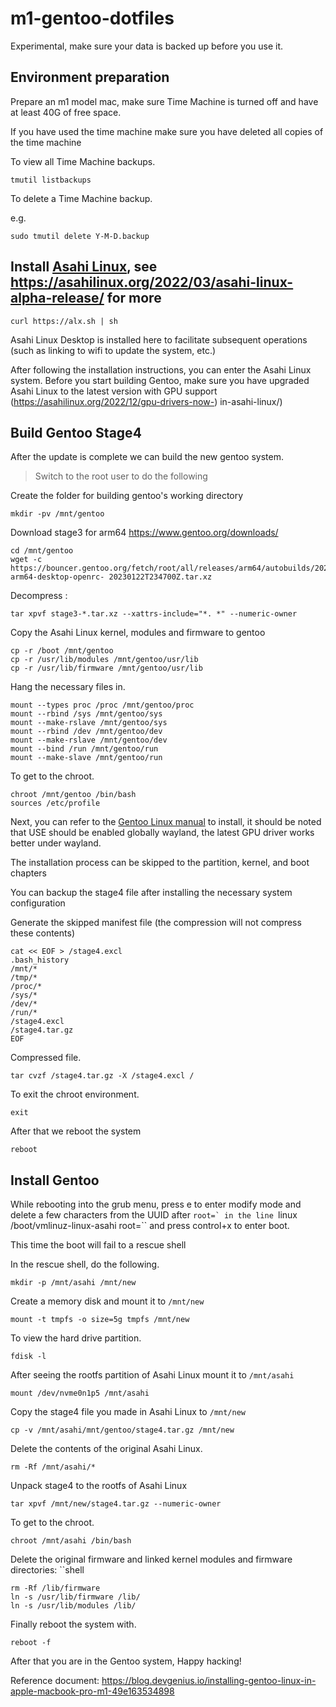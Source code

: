 # m1-gentoo-dotfiles


Experimental, make sure your data is backed up before you use it.



## Environment preparation

Prepare an m1 model mac, make sure Time Machine is turned off and have at least 40G of free space.

If you have used the time machine make sure you have deleted all copies of the time machine

To view all Time Machine backups.

```shell
tmutil listbackups
```

To delete a Time Machine backup.

e.g.

```shell
sudo tmutil delete Y-M-D.backup
```


## Install [Asahi Linux](https://asahilinux.org/), see https://asahilinux.org/2022/03/asahi-linux-alpha-release/ for more


```shell
curl https://alx.sh | sh
```

Asahi Linux Desktop is installed here to facilitate subsequent operations (such as linking to wifi to update the system, etc.)


After following the installation instructions, you can enter the Asahi Linux system. Before you start building Gentoo, make sure you have upgraded Asahi Linux to the latest version with GPU support (https://asahilinux.org/2022/12/gpu-drivers-now-) in-asahi-linux/)


## Build Gentoo Stage4 
After the update is complete we can build the new gentoo system.

> Switch to the root user to do the following


Create the folder for building gentoo's working directory
```shell
mkdir -pv /mnt/gentoo
```

Download stage3 for arm64 https://www.gentoo.org/downloads/
```shell
cd /mnt/gentoo
wget -c https://bouncer.gentoo.org/fetch/root/all/releases/arm64/autobuilds/20230122T234700Z/stage3-arm64-desktop-openrc- 20230122T234700Z.tar.xz
```

Decompress :
```shell
tar xpvf stage3-*.tar.xz --xattrs-include="*. *" --numeric-owner
```

Copy the Asahi Linux kernel, modules and firmware to gentoo

```shell
cp -r /boot /mnt/gentoo
cp -r /usr/lib/modules /mnt/gentoo/usr/lib
cp -r /usr/lib/firmware /mnt/gentoo/usr/lib
```

Hang the necessary files in.


```shell
mount --types proc /proc /mnt/gentoo/proc
mount --rbind /sys /mnt/gentoo/sys
mount --make-rslave /mnt/gentoo/sys
mount --rbind /dev /mnt/gentoo/dev
mount --make-rslave /mnt/gentoo/dev
mount --bind /run /mnt/gentoo/run
mount --make-slave /mnt/gentoo/run
```
To get to the chroot.

```shell
chroot /mnt/gentoo /bin/bash
sources /etc/profile
```

Next, you can refer to the [Gentoo Linux manual](https://wiki.gentoo.org/wiki/Handbook:AMD64) to install, it should be noted that USE should be enabled globally wayland, the latest GPU driver works better under wayland.

The installation process can be skipped to the partition, kernel, and boot chapters

You can backup the stage4 file after installing the necessary system configuration

Generate the skipped manifest file (the compression will not compress these contents)
```shell
cat << EOF > /stage4.excl
.bash_history
/mnt/*
/tmp/*
/proc/*
/sys/*
/dev/*
/run/*
/stage4.excl
/stage4.tar.gz
EOF
```
Compressed file.
```shell
tar cvzf /stage4.tar.gz -X /stage4.excl /
```

To exit the chroot environment.
```shell
exit
```

After that we reboot the system

```shell
reboot
```

## Install Gentoo

While rebooting into the grub menu, press e to enter modify mode and delete a few characters from the UUID after ``root=` in the line ``linux /boot/vmlinuz-linux-asahi root=`` and press control+x to enter boot.

This time the boot will fail to a rescue shell

In the rescue shell, do the following.


```shell
mkdir -p /mnt/asahi /mnt/new
```

Create a memory disk and mount it to `/mnt/new`

```shell
mount -t tmpfs -o size=5g tmpfs /mnt/new
```

To view the hard drive partition.

```shell
fdisk -l
```

After seeing the rootfs partition of Asahi Linux mount it to `/mnt/asahi`

```shell
mount /dev/nvme0n1p5 /mnt/asahi
```
Copy the stage4 file you made in Asahi Linux to `/mnt/new`

```shell
cp -v /mnt/asahi/mnt/gentoo/stage4.tar.gz /mnt/new
```

Delete the contents of the original Asahi Linux.

```shell
rm -Rf /mnt/asahi/*
```

Unpack stage4 to the rootfs of Asahi Linux

```shell
tar xpvf /mnt/new/stage4.tar.gz --numeric-owner
```

To get to the chroot.
```shell
chroot /mnt/asahi /bin/bash
```

Delete the original firmware and linked kernel modules and firmware directories: ``shell
```shell
rm -Rf /lib/firmware
ln -s /usr/lib/firmware /lib/
ln -s /usr/lib/modules /lib/
```

Finally reboot the system with.

```shell
reboot -f
```

After that you are in the Gentoo system, Happy hacking!



Reference document: https://blog.devgenius.io/installing-gentoo-linux-in-apple-macbook-pro-m1-49e163534898
